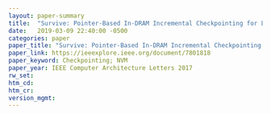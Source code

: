 ```yaml
---
layout: paper-summary
title:  "Survive: Pointer-Based In-DRAM Incremental Checkpointing for Low-Cost Data Persistence and Rollback-Recovery"
date:   2019-03-09 22:40:00 -0500
categories: paper
paper_title: "Survive: Pointer-Based In-DRAM Incremental Checkpointing for Low-Cost Data Persistence and Rollback-Recovery"
paper_link: https://ieeexplore.ieee.org/document/7801818
paper_keyword: Checkpointing; NVM
paper_year: IEEE Computer Architecture Letters 2017
rw_set: 
htm_cd: 
htm_cr: 
version_mgmt: 
---
```


